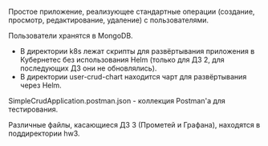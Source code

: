 Простое приложение, реализующее стандартные операции (создание, просмотр, редактирование, удаление) с пользователями.

Пользователи хранятся в MongoDB.

* В директории k8s лежат скрипты для развёртывания приложения в Кубернетес без использования Helm (только для ДЗ 2, 
  для последующих ДЗ они не обновлялись).
* В директории user-crud-chart находится чарт для развёртывания через Helm.

SimpleCrudApplication.postman.json - коллекция Postman'а для тестирования.

Различные файлы, касающиеся ДЗ 3 (Прометей и Графана), находятся в поддиректории hw3. 